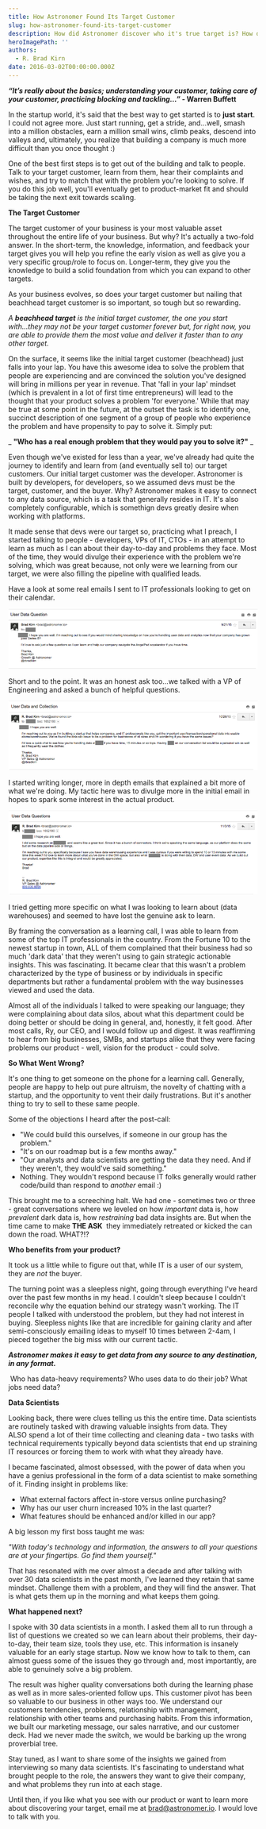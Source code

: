 ```yaml
---
title: How Astronomer Found Its Target Customer
slug: how-astronomer-found-its-target-customer
description: How did Astronomer discover who it's true target is? How did they get on calls with early targets?
heroImagePath: ''
authors:
  - R. Brad Kirn
date: 2016-03-02T00:00:00.000Z
---
```


 **_“It’s really about the basics; understanding your customer, taking care of your customer, practicing blocking and tackling…” -_ Warren Buffett**

In the startup world, it's said that the best way to get started is to **just start**. I could not agree more. Just start running, get a stride, and...well, smash into&nbsp;a million obstacles, earn&nbsp;a million small wins, climb&nbsp;peaks, descend into valleys and, ultimately, you realize that building a company is much more difficult than you once thought :)

One of the best first steps is to get out of the building and talk to people. Talk to your target customer, learn from them, hear their complaints and wishes, and try to match that with the problem you're looking to solve. If you do this job well, you'll eventually get to product-market fit and should be taking the next exit towards scaling.

**The Target Customer**

The target customer of your business is your most valuable asset throughout the entire life of your business. But why? It's actually a two-fold answer. In the short-term, the knowledge, information, and feedback your target gives you will help you refine the early vision as well as give you a very specific group/role to focus on. Longer-term, they give you the knowledge to build a solid foundation from which you can expand to other targets.

As your business evolves, so does your target customer but nailing that beachhead target customer is so important, so tough but so rewarding.

_A **beachhead target** is the initial target customer, the one you start with...they may not be your target customer forever but, for right now, you are able to provide them the most value and deliver it faster than to any other target._

On the surface, it seems like the initial target&nbsp;customer (beachhead) just falls into your lap. You have this awesome idea to solve the problem that people are experiencing and are convinced the solution you've designed will bring in millions per year in revenue. That 'fall in your lap' mindset (which is prevalent in a lot of first time entrepreneurs) will lead to the thought that your product solves a problem 'for everyone.' While that may be true at some point in the future, at the outset the task is to identify one, succinct description of one segment of a group of people who experience the problem and have propensity to pay to solve it. Simply put:

_ **"Who has a real enough problem that they would pay you to solve it?"** _

Even though we've existed for less than a year, we've already had quite the journey to identify and learn from (and eventually sell to) our target customers. Our initial target customer was the developer. Astronomer is built by developers, for developers, so we assumed devs must be the target, customer, and the buyer. Why?&nbsp;Astronomer makes it easy to connect to any data source, which is a task that generally resides in IT. It's also completely configurable, which is somethign devs greatly desire when working with platforms.

It made sense that devs were our target so, practicing what I preach, I started talking to people - developers, VPs of IT, CTOs - in an attempt to learn as much as I can about their day-to-day and problems they face. Most of the time, they would divulge their experience with the problem we're solving, which was great because, not only were we learning from our target, we were also filling the pipeline with qualified leads.

Have a look at some real emails I sent to IT professionals looking to get on their calendar.&nbsp;

![1.png](../assets/1.png "1.png")

Short and to the point. It was an honest ask too...we talked with a VP of Engineering and asked a bunch of helpful questions.

![2.png](../assets/2.png "2.png")

I started writing longer, more in depth emails that explained a bit more of what we're doing. My tactic here was to divulge more in the initial email in hopes to spark some interest in the actual product.

![3.png](../assets/3.png "3.png")

I tried getting more specific on what I was looking to learn about (data warehouses) and seemed to have lost the genuine ask to learn.

By framing the conversation as a learning call, I was able to learn from some of the top IT professionals in the country. From the Fortune 10 to the newest startup in town, ALL of them complained that their business had so much 'dark data' that they weren't&nbsp;using to gain strategic actionable insights. This was fascinating. It became clear that this wasn't a problem characterized by the type of business or by individuals in specific departments but rather a fundamental problem with the way businesses viewed and used the data.

Almost all of the individuals I talked to were speaking our language; they were complaining about data silos, about what this department could be doing better or should be doing in general, and, honestly, it felt good. After most calls, Ry, our CEO,&nbsp;and I would follow up and digest. It was reaffirming to hear from big businesses, SMBs, and startups alike that they were facing problems our product - well, vision for the product - could solve.&nbsp;

**So What Went Wrong?**

It's one thing to get someone on the phone for a learning call. Generally, people are happy to help out pure altruism, the novelty of chatting with a startup, and the opportunity to vent their daily frustrations. But it's another thing to try to sell to these same people.

Some of the objections I heard after the post-call:

- "We could build this ourselves, if someone in our group has the problem."
- "It's on our roadmap but is a few months away."
- "Our analysts and data scientists are getting the data they need. And if they weren't, they would've said something."
- Nothing. They wouldn't respond because IT folks generally would rather code/build than respond to _another_ email :)

This brought me to a screeching halt. We had one - sometimes two or three - great conversations where we leveled on how _important_ data is, how _prevalent_ dark data is, how _restraining_ bad data insights are.&nbsp;But&nbsp;when the time came to make **THE ASK** &nbsp;they immediately retreated or kicked the can down the road. WHAT?!?&nbsp;

**Who benefits from your product?**

It took us a little while to figure out that, while IT is a user of our system, they are _not_ the buyer.

The turning point was a sleepless night, going through everything I've heard over the past few months in my head. I couldn't sleep because I couldn't reconcile why&nbsp;the&nbsp;equation behind our strategy wasn't working. The IT people I talked with understood the problem, but they had not interest in buying. Sleepless nights like that are incredible for gaining clarity&nbsp;and after semi-consciously emailing ideas to myself 10 times between 2-4am, I pieced together the big miss with our current tactic.

**_Astronomer makes it easy to get data from any source to any destination, in any format._**

&nbsp;Who has data-heavy requirements? Who uses data to do their job? What jobs need data?&nbsp;

**Data Scientists** &nbsp;

Looking back, there were clues telling us this the entire time. Data scientists are routinely tasked with drawing valuable insights from data. They ALSO&nbsp;spend a lot of their time collecting and cleaning data - two tasks with technical requirements typically beyond data scientists that end up straining IT resources or forcing them to work with what they already have.

I became fascinated, almost obsessed, with the power of data when you have a genius professional in the form of a data scientist to make something of it. Finding insight in problems like:&nbsp;

- What external factors affect in-store versus online purchasing?
- Why has our user churn increased 10% in the last quarter?
- What features should be enhanced and/or killed in our app?

A big lesson my first boss taught me was:

_"With today's technology and information, the answers to all your questions are at your fingertips. Go find them yourself."_

That has resonated with me over almost a decade and after talking with over 30 data scientists in the past month, I've learned they retain that same mindset. Challenge them with a problem, and they will find the answer. That is what gets them up in the morning and what keeps them going.

**What happened next?**

I spoke&nbsp;with 30 data scientists in a month. I asked them all to run through a list of questions we created so we can learn about their problems, their day-to-day, their team size, tools they use, etc. This information is insanely valuable for an early stage startup. Now we know how to talk to them, can almost guess some of the issues they go through and, most importantly, are able to genuinely solve a big problem.

The result was higher quality conversations both during the learning phase as well as in more sales-oriented follow ups. This customer pivot has been so valuable to our business in other ways too. We understand our customers tendencies, problems, relationship with management, relationship with other teams and purchasing habits. From this information, we built our marketing message, our sales narrative, and our customer deck. Had we never made the switch, we would be barking up the wrong proverbial tree.&nbsp;

Stay tuned, as I want to share some of the insights we gained from interviewing so many data scientists. It's fascinating to understand what brought people to the role, the answers they want to give their company, and what problems they run into at each stage.

Until then, if you like what you see with our product or want to learn more about discovering your target, email me at [brad@astronomer.io](mailto:brad@astronomer.io). I would love to talk with you.

&nbsp;

